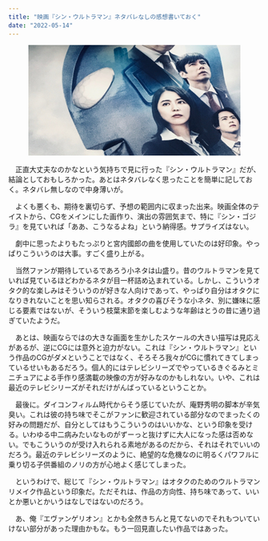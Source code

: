 ```yaml
---
title: "映画『シン・ウルトラマン』ネタバレなしの感想書いておく"
date: "2022-05-14"
---
```


<figure>

![](assets/nc6910e749b70_006a07257632121f30f5954ea077f347.jpeg)

</figure>

　正直大丈夫なのかなという気持ちで見に行った『シン・ウルトラマン』だが、結論としておもしろかった。あとはネタバレなく思ったことを簡単に記しておく。ネタバレ無しなので中身薄いが。

　よくも悪くも、期待を裏切らず、予想の範囲内に収まった出来。映画全体のテイストから、CGをメインにした画作り、演出の雰囲気まで、特に『シン・ゴジラ』を見ていれば「ああ、こうなるよね」という納得感。サプライズはない。

　劇中に思ったよりもたっぷりと宮内國郎の曲を使用していたのは好印象。やっぱりこういうのは大事。すごく盛り上がる。

　当然ファンが期待しているであろう小ネタは山盛り。昔のウルトラマンを見ていれば見ているほどわかるネタが目一杯詰め込まれている。しかし、こういうオタク的な楽しみはそういうのが好きな人向けであって、やっぱり自分はオタクになりきれないことを思い知らされる。オタクの喜びそうな小ネタ、別に嫌味に感じる要素ではないが、そういう枝葉末節を楽しむような年齢はとうの昔に通り過ぎていたようだ。

　あとは、映画ならではの大きな画面を生かしたスケールの大きい描写は見応えがあるが、逆にCGには意外と迫力がない。これは『シン・ウルトラマン』という作品のCGがダメということではなく、そろそろ我々がCGに慣れてきてしまっているせいもあるだろう。個人的にはテレビシリーズでやっているきぐるみとミニチュアによる手作り感満載の映像の方が好みなのかもしれない。いや、これは最近のテレビシリーズがそれだけがんばっているということか。

　最後に。ダイコンフィルム時代からそう感じていたが、庵野秀明の脚本が辛気臭い。これは彼の持ち味でそこがファンに歓迎されている部分なのでまったくの好みの問題だが、自分としてはもうこういうのはいいかな、という印象を受ける。いわゆる中二病みたいなものがずーっと抜けずに大人になった感は否めない。でもこういうのが受け入れられる素地があるのだから、それはそれでいいのだろう。最近のテレビシリーズのように、絶望的な危機なのに明るくパワフルに乗り切る子供番組のノリの方が心地よく感じてしまった。

　というわけで、総じて『シン・ウルトラマン』はオタクのためのウルトラマンリメイク作品という印象だ。ただそれは、作品の方向性、持ち味であって、いいとか悪いとかいうはなしではないのだろう。

　あ、俺『エヴァンゲリオン』とかも全然きちんと見てないのでそれもついていけない部分があった理由かもな。もう一回見直したい作品ではあった。

